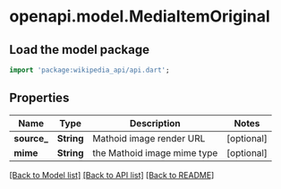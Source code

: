 # openapi.model.MediaItemOriginal

## Load the model package
```dart
import 'package:wikipedia_api/api.dart';
```

## Properties
Name | Type | Description | Notes
------------ | ------------- | ------------- | -------------
**source_** | **String** | Mathoid image render URL | [optional] 
**mime** | **String** | the Mathoid image mime type | [optional] 

[[Back to Model list]](../README.md#documentation-for-models) [[Back to API list]](../README.md#documentation-for-api-endpoints) [[Back to README]](../README.md)


